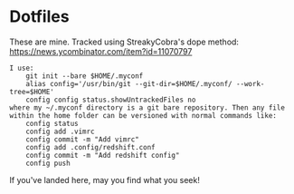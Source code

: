 # Dotfiles

These are mine.
Tracked using StreakyCobra's dope method:  
https://news.ycombinator.com/item?id=11070797

```
I use:
    git init --bare $HOME/.myconf
    alias config='/usr/bin/git --git-dir=$HOME/.myconf/ --work-tree=$HOME'
    config config status.showUntrackedFiles no
where my ~/.myconf directory is a git bare repository. Then any file within the home folder can be versioned with normal commands like:
    config status
    config add .vimrc
    config commit -m "Add vimrc"
    config add .config/redshift.conf
    config commit -m "Add redshift config"
    config push
```

If you've landed here, may you find what you seek!

